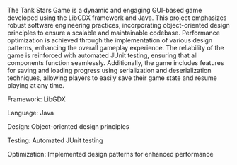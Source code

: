 The Tank Stars Game is a dynamic and engaging GUI-based game developed using the LibGDX framework and Java. This project emphasizes robust software engineering practices, incorporating object-oriented design principles to ensure a scalable and maintainable codebase. Performance optimization is achieved through the implementation of various design patterns, enhancing the overall gameplay experience. The reliability of the game is reinforced with automated JUnit testing, ensuring that all components function seamlessly. Additionally, the game includes features for saving and loading progress using serialization and deserialization techniques, allowing players to easily save their game state and resume playing at any time.

Framework: LibGDX

Language: Java

Design: Object-oriented design principles

Testing: Automated JUnit testing

Optimization: Implemented design patterns for enhanced performance

